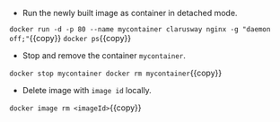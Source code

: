- Run the newly built image as container in detached mode.

`docker run -d -p 80 --name mycontainer clarusway nginx -g "daemon off;"`{{copy}}
`docker ps`{{copy}}

- Stop and remove the container `mycontainer`.

`docker stop mycontainer
docker rm mycontainer`{{copy}}

- Delete image with `image id` locally.

`docker image rm <imageId>`{{copy}}
